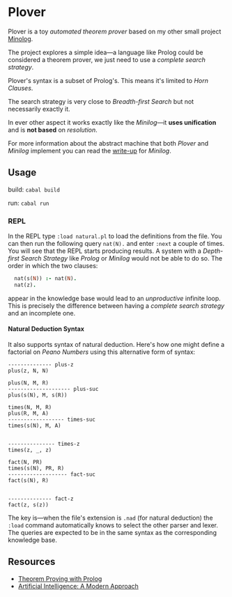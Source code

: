 # Plover

Plover is a toy *automated theorem prover* based on my other small project [Minolog](https://github.com/lambduli/minilog).

The project explores a simple idea—a language like Prolog could be considered a theorem prover, we just need to use a *complete search strategy*.

Plover's syntax is a subset of Prolog's. This means it's limited to *Horn Clauses*.

The search strategy is very close to *Breadth-first Search* but not necessarily exactly it.

In ever other aspect it works exactly like the *Minilog*—it **uses unification** and is **not based** on *resolution*.

For more information about the abstract machine that both *Plover* and *Minilog* implement you can read the [write-up](https://github.com/lambduli/minilog/blob/main/WRITEUP.md) for *Minilog*.


## Usage

build: `cabal build`

run: `cabal run`

### REPL

In the REPL type `:load natural.pl` to load the definitions from the file.
You can then run the following query `nat(N).` and enter `:next` a couple of times.
You will see that the REPL starts producing results.
A system with a *Depth-first Search Strategy* like *Prolog* or *Minilog* would not be able to do so. The order in which the two clauses:

```prolog
  nat(s(N)) :- nat(N).
  nat(z).
```
appear in the knowledge base would lead to an *unproductive* infinite loop.
This is precisely the difference between having a *complete search strategy* and an incomplete one.

#### Natural Deduction Syntax

It also supports syntax of natural deduction.
Here's how one might define a factorial on *Peano Numbers* using this alternative form of syntax:

```
-------------- plus-z
plus(z, N, N)

plus(N, M, R)
-------------------- plus-suc
plus(s(N), M, s(R))

times(N, M, R)
plus(R, M, A)
------------------ times-suc
times(s(N), M, A)


--------------- times-z
times(z, _, z)

fact(N, PR)
times(s(N), PR, R)
------------------- fact-suc
fact(s(N), R)


-------------- fact-z
fact(z, s(z))
```

The key is—when the file's extension is `.nad` (for natural deduction) the `:load` command automatically knows to select the other parser and lexer.
The queries are expected to be in the same syntax as the corresponding knowledge base.


## Resources

- [Theorem Proving with Prolog](https://www.metalevel.at/prolog/theoremproving)
- [Artificial Intelligence: A Modern Approach](https://aima.cs.berkeley.edu)
